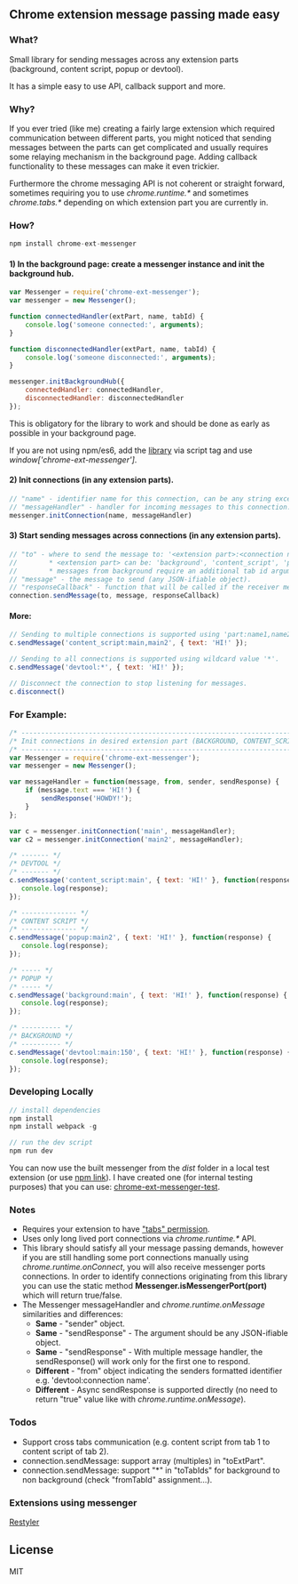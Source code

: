 ## Chrome extension message passing made easy

### What?

Small library for sending messages across any extension parts (background, content script, popup or devtool).

It has a simple easy to use API, callback support and more.

### Why?

If you ever tried (like me) creating a fairly large extension which required communication between different parts, you might noticed that sending messages between the parts can get complicated and usually requires some relaying mechanism in the background page.
Adding callback functionality to these messages can make it even trickier.

Furthermore the chrome messaging API is not coherent or straight forward, sometimes requiring you to use _chrome.runtime.\*_ and sometimes _chrome.tabs.\*_ depending on which extension part you are currently in.

### How?
```javascript
npm install chrome-ext-messenger
```

#### 1) In the background page: create a messenger instance and init the background hub.
```javascript
var Messenger = require('chrome-ext-messenger');
var messenger = new Messenger();

function connectedHandler(extPart, name, tabId) {
    console.log('someone connected:', arguments);
}

function disconnectedHandler(extPart, name, tabId) {
    console.log('someone disconnected:', arguments);
}

messenger.initBackgroundHub({
    connectedHandler: connectedHandler,
    disconnectedHandler: disconnectedHandler
});
```

This is obligatory for the library to work and should be done as early as possible in your background page.

If you are not using npm/es6, add the [library](https://github.com/asimen1/chrome-ext-messenger/tree/master/dist) via script tag and use _window['chrome-ext-messenger']_.

#### 2) Init connections (in any extension parts).
```javascript
// "name" - identifier name for this connection, can be any string except "*" (wildcard).
// "messageHandler" - handler for incoming messages to this connection.
messenger.initConnection(name, messageHandler)
```

#### 3) Start sending messages across connections (in any extension parts).
```javascript
// "to" - where to send the message to: '<extension part>:<connection name>'.
//        * <extension part> can be: 'background', 'content_script', 'popup', 'devtool'.
//        * messages from background require an additional tab id argument ':<tabId>'.
// "message" - the message to send (any JSON-ifiable object).
// "responseCallback" - function that will be called if the receiver message handler invoked "sendResponse".
connection.sendMessage(to, message, responseCallback)
```

#### More:
```javascript
// Sending to multiple connections is supported using 'part:name1,name2,...'.
c.sendMessage('content_script:main,main2', { text: 'HI!' });

// Sending to all connections is supported using wildcard value '*'.
c.sendMessage('devtool:*', { text: 'HI!' });

// Disconnect the connection to stop listening for messages.
c.disconnect()
```

### For Example:
```javascript
/* --------------------------------------------------------------------------------------- */
/* Init connections in desired extension part (BACKGROUND, CONTENT_SCRIPT, POPUP, DEVTOOL) */
/* --------------------------------------------------------------------------------------- */
var Messenger = require('chrome-ext-messenger');
var messenger = new Messenger();

var messageHandler = function(message, from, sender, sendResponse) {
    if (message.text === 'HI!') {
        sendResponse('HOWDY!');
    }
};

var c = messenger.initConnection('main', messageHandler);
var c2 = messenger.initConnection('main2', messageHandler);

/* ------- */
/* DEVTOOL */
/* ------- */
c.sendMessage('content_script:main', { text: 'HI!' }, function(response) {
   console.log(response);
});

/* -------------- */
/* CONTENT SCRIPT */
/* -------------- */
c.sendMessage('popup:main2', { text: 'HI!' }, function(response) {
   console.log(response);
});

/* ----- */
/* POPUP */
/* ----- */
c.sendMessage('background:main', { text: 'HI!' }, function(response) {
   console.log(response);
});

/* ---------- */
/* BACKGROUND */
/* ---------- */
c.sendMessage('devtool:main:150', { text: 'HI!' }, function(response) {
   console.log(response);
});
```

### Developing Locally
```javascript
// install dependencies
npm install
npm install webpack -g

// run the dev script
npm run dev
```
You can now use the built messenger from the _dist_ folder in a local test extension (or use [npm link](https://docs.npmjs.com/cli/link)).
I have created one (for internal testing purposes) that you can use: [chrome-ext-messenger-test](https://github.com/asimen1/chrome-ext-messenger-test).

### Notes
* Requires your extension to have ["tabs" permission](https://developer.chrome.com/extensions/declare_permissions).
* Uses only long lived port connections via _chrome.runtime.*_ API.
* This library should satisfy all your message passing demands, however if you are still handling some port connections manually using _chrome.runtime.onConnect_, you will also receive messenger ports connections. In order to identify connections originating from this library you can use the static method **Messenger.isMessengerPort(port)** which will return true/false.
* The Messenger messageHandler and _chrome.runtime.onMessage_ similarities and differences:
    * **Same** - "sender" object.
    * **Same** - "sendResponse" - The argument should be any JSON-ifiable object.
    * **Same** - "sendResponse" - With multiple message handler, the sendResponse() will work only for the first one to respond.  
    * **Different** - "from" object indicating the senders formatted identifier e.g. 'devtool:connection name'.
    * **Different** - Async sendResponse is supported directly (no need to return "true" value like with _chrome.runtime.onMessage_).

### Todos
* Support cross tabs communication (e.g. content script from tab 1 to content script of tab 2).
* connection.sendMessage: support array (multiples) in "toExtPart".
* connection.sendMessage: support "*" in "toTabIds" for background to non background (check "fromTabId" assignment...).

### Extensions using messenger
[Restyler](https://chrome.google.com/webstore/detail/restyler/ofkkcnbmhaodoaehikkibjanliaeffel)

License
----
MIT
